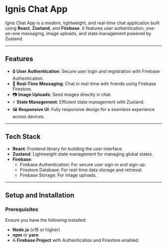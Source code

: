 # **Ignis Chat App**

Ignis Chat App is a modern, lightweight, and real-time chat application built using **React**, **Zustand**, and **Firebase**. It features user authentication, one-on-one messaging, image uploads, and state management powered by Zustand.

---

## **Features**

- 🔒 **User Authentication**: Secure user login and registration with Firebase Authentication.
- 💬 **Real-Time Messaging**: Chat in real-time with friends using Firebase Firestore.
- 📷 **Image Uploads**: Send images directly in chat.
- ⚡ **State Management**: Efficient state management with Zustand.
- 🖼️ **Responsive UI**: Fully responsive design for a seamless experience across devices.

---

## **Tech Stack**

- **React**: Frontend library for building the user interface.
- **Zustand**: Lightweight state management for managing global states.
- **Firebase**:
  - Firebase Authentication: For secure user sign-in and sign-up.
  - Firestore Database: For real-time data storage and retrieval.
  - Firebase Storage: For image uploads.

---

## **Setup and Installation**

### **Prerequisites**

Ensure you have the following installed:
- **Node.js** (v16 or higher)
- **npm** or **yarn**
- A **Firebase Project** with Authentication and Firestore enabled.
